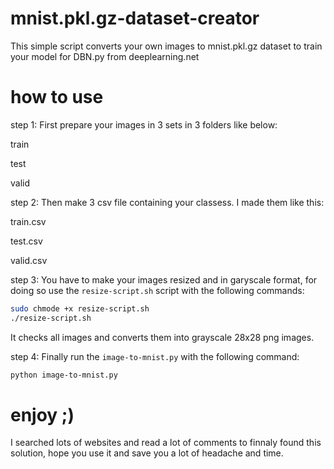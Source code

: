 # mnist.pkl.gz-dataset-creator
This simple script converts your own images to mnist.pkl.gz dataset to train your model for DBN.py from deeplearning.net

# how to use
step 1: First prepare your images in 3 sets in 3 folders like below:

train

test

valid

step 2: Then make 3 csv file containing your classess. I made them like this:

train.csv

test.csv

valid.csv

step 3: You have to make your images resized and in garyscale format, for doing so use the `resize-script.sh` script with the following commands: 

```bash
sudo chmode +x resize-script.sh
./resize-script.sh
```
It checks all images and converts them into grayscale 28x28 png images. 

step 4: Finally run the `image-to-mnist.py` with the following command:

```bash
python image-to-mnist.py

```

# enjoy ;)

I searched lots of websites and read a lot of comments to finnaly found this solution, hope you use it and save you a lot of headache and time.
